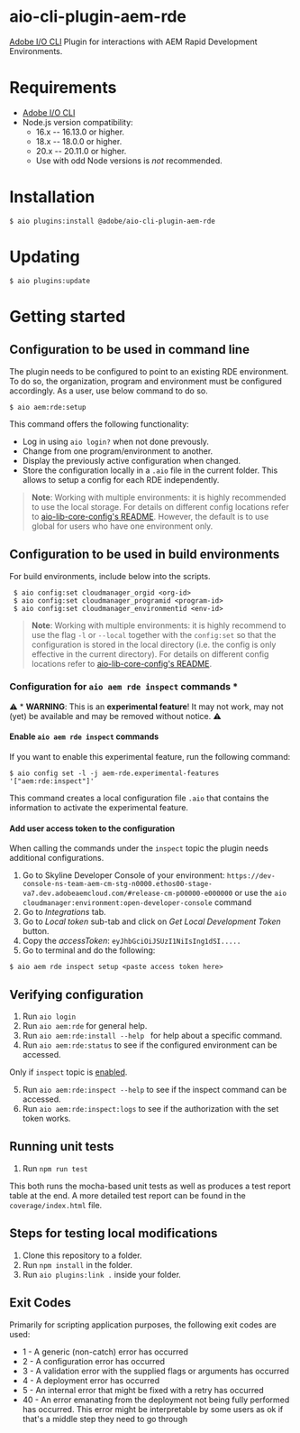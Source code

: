 # aio-cli-plugin-aem-rde

[Adobe I/O CLI](https://github.com/adobe/aio-cli) Plugin for interactions with
AEM Rapid Development Environments.

# Requirements

- [Adobe I/O CLI](https://github.com/adobe/aio-cli)
- Node.js version compatibility:
  - 16.x -- 16.13.0 or higher.
  - 18.x -- 18.0.0 or higher.
  - 20.x -- 20.11.0 or higher.
  - Use with odd Node versions is _not_ recommended.

# Installation

```
$ aio plugins:install @adobe/aio-cli-plugin-aem-rde
```

# Updating

```
$ aio plugins:update
```

# Getting started

## Configuration to be used in command line

The plugin needs to be configured to point to an existing RDE environment. To do so, the organization, program and environment must be configured accordingly.
As a user, use below command to do so.
```
$ aio aem:rde:setup
```
This command offers the following functionality:
- Log in using ```aio login?``` when not done prevously.
- Change from one program/environment to another.
- Display the previously active configuration when changed.
- Store the configuration locally in a ```.aio``` file in the current folder. This allows to setup a config for each RDE independently.

> **Note**:
> Working with multiple environments: it is highly recommended to use the local storage. For details on different config locations refer to [aio-lib-core-config's README](https://github.com/adobe/aio-lib-core-config#persistent-file-locations). However, the default is to use global for users who have one environment only.


## Configuration to be used in build environments
For build environments, include below into the scripts.
```
 $ aio config:set cloudmanager_orgid <org-id>
 $ aio config:set cloudmanager_programid <program-id>
 $ aio config:set cloudmanager_environmentid <env-id>
```

> **Note**:
> Working with multiple environments: it is highly recommend to use the flag `-l` or `--local` together with the `config:set` so that the configuration is stored in the local directory (i.e. the config is only effective in the current directory). For details on different config locations refer to [aio-lib-core-config's README](https://github.com/adobe/aio-lib-core-config#persistent-file-locations).

### Configuration for `aio aem rde inspect` commands \*

⚠️ \* **WARNING**: This is an **experimental feature**! It may not work, may not (yet) be available and may be removed without notice. ⚠️

#### Enable `aio aem rde inspect` commands

If you want to enable this experimental feature, run the following command:

```
$ aio config set -l -j aem-rde.experimental-features '["aem:rde:inspect"]'
```

This command creates a local configuration file `.aio` that contains the information to activate the experimental feature.

#### Add user access token to the configuration

When calling the commands under the `inspect` topic the plugin needs additional configurations.

1. Go to Skyline Developer Console of your environment: `https://dev-console-ns-team-aem-cm-stg-n0000.ethos00-stage-va7.dev.adobeaemcloud.com/#release-cm-p00000-e000000` or use the `aio cloudmanager:environment:open-developer-console` command
2. Go to _Integrations_ tab.
3. Go to _Local token_ sub-tab and click on _Get Local Development Token_ button.
4. Copy the _accessToken_: `eyJhbGciOiJSUzI1NiIsIng1dSI.....`
5. Go to terminal and do the following:

```
$ aio aem rde inspect setup <paste access token here>
```

## Verifying configuration

1. Run `aio login`
2. Run `aio aem:rde` for general help.
3. Run `aio aem:rde:install --help ` for help about a specific command.
4. Run `aio aem:rde:status` to see if the configured environment can be accessed.

Only if `inspect` topic is [enabled](#configuration-for-aio-aem-rde-inspect-commands).

5. Run `aio aem:rde:inspect --help` to see if the inspect command can be accessed.
6. Run `aio aem:rde:inspect:logs` to see if the authorization with the set token works.

## Running unit tests

1. Run `npm run test`

This both runs the mocha-based unit tests as well as produces a test report table at the end.
A more detailed test report can be found in the `coverage/index.html` file.

## Steps for testing local modifications

1. Clone this repository to a folder.
2. Run `npm install` in the folder.
3. Run `aio plugins:link .` inside your folder.

## Exit Codes

Primarily for scripting application purposes, the following exit codes are used:

- 1 - A generic (non-catch) error has occurred
- 2 - A configuration error has occurred
- 3 - A validation error with the supplied flags or arguments has occurred
- 4 - A deployment error has occurred
- 5 - An internal error that might be fixed with a retry has occurred
- 40 - An error emanating from the deployment not being fully performed has occurred. This error might be interpretable by some users as ok if that's a middle step they need to go through
